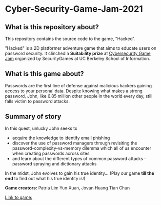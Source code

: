# Cyber-Security-Game-Jam-2021

## What is this repository about?
This repository contains the source code to the game, "Hacked".  

"Hacked" is a 2D platformer adventure game that aims to educate users on password security. It clinched a **Suitability prize** at [Cybersecurity Game Jam](https://lnkd.in/g8wuV_5) organized by SecurityGames at UC Berkeley School of Information.

## What is this game about?
Passwords are the first line of defense against malicious hackers gaining access to your personal data. Despite knowing what makes a strong password, John, like 6.85 million other people in the world every day, still falls victim to password attacks.

## Summary of story
In this quest, unlucky John seeks to

* acquire the knowledge to identify email phishing
* discover the use of password managers through revisiting the password-complexity-vs-memory dilemma which all of us encounter when creating passwords across sites
* and learn about the different types of common password attacks - password spraying and dictionary attacks  

In the midst, John evolves to gain his true identity... (Play our game **till the end** to find out what his true identity is!)

**Game creators:** Patria Lim Yun Xuan, Jovan Huang Tian Chun  

[Link to game:](https://patrialyx.itch.io/hacked)
